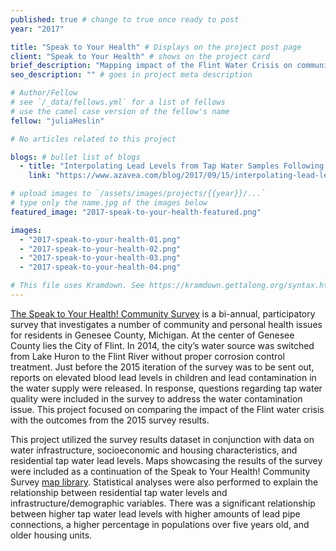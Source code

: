 ```yaml
---
published: true # change to true once ready to post
year: "2017"

title: "Speak to Your Health" # Displays on the project post page
client: "Speak to Your Health" # shows on the project card
brief_description: "Mapping impact of the Flint Water Crisis on community health" # shows on the project card
seo_description: "" # goes in project meta description

# Author/Fellow
# see `/_data/fellows.yml` for a list of fellows
# use the camel case version of the fellow's name
fellow: "juliaHeslin"

# No articles related to this project

blogs: # bullet list of blogs
  - title: "Interpolating Lead Levels from Tap Water Samples Following the Flint Water Crisis"
    link: "https://www.azavea.com/blog/2017/09/15/interpolating-lead-levels-from-tap-water-samples-following-flint-water-crisis"

# upload images to `/assets/images/projects/{{year}}/...`
# type only the name.jpg of the images below
featured_image: "2017-speak-to-your-health-featured.png"

images:
  - "2017-speak-to-your-health-01.png"
  - "2017-speak-to-your-health-02.png"
  - "2017-speak-to-your-health-03.png"
  - "2017-speak-to-your-health-04.png"

# This file uses Kramdown. See https://kramdown.gettalong.org/syntax.html for syntax
---
```

[The Speak to Your Health! Community Survey](http://speak.gchd.us/) is a bi-annual, participatory survey that investigates a number of community and personal health issues for residents in Genesee County, Michigan. At the center of Genesee County lies the City of Flint. In 2014, the city’s water source was switched from Lake Huron to the Flint River without proper corrosion control treatment. Just before the 2015 iteration of the survey was to be sent out, reports on elevated blood lead levels in children and lead contamination in the water supply were released. In response, questions regarding tap water quality were included in the survey to address the water contamination issue. This project focused on comparing the impact of the Flint water crisis with the outcomes from the 2015 survey results.

This project utilized the survey results dataset in conjunction with data on water infrastructure, socioeconomic and housing characteristics, and residential tap water lead levels. Maps showcasing the results of the survey were included as a continuation of the Speak to Your Health! Community Survey [map library](http://speak.gchd.us/survey-map-libraries/). Statistical analyses were also performed to explain the relationship between residential tap water levels and infrastructure/demographic variables. There was a significant relationship between higher tap water lead levels with higher amounts of lead pipe connections, a higher percentage in populations over five years old, and older housing units.
